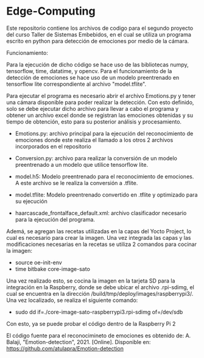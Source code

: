 # Edge-Computing
Este repositorio contiene los archivos de codigo para el segundo proyecto del curso Taller de Sistemas Embebidos, 
en el cual se utiliza un programa escrito en python para detección de emociones por medio de la cámara.

Funcionamiento:

Para la ejecución de dicho código se hace uso de las bibliotecas numpy, tensorflow, time, datatime, y opencv.
Para el funcionamiento de la detección de emociones se hace uso de un modelo preentrenado en tensorflow lite
correspondiente al archivo "model.tflite".

Para ejecutar el programa es necesario abrir el archivo Emotions.py y tener una cámara disponible para poder realizar la
detección. Con esto definido, solo se debe ejecutar dicho archivo para llevar a cabo el programa y obtener un archivo excel 
donde se registran las emociones obtenidas y su tiempo de obtención, esto para su posterior análisis y procesamiento.

- Emotions.py: archivo principal para la ejecución del reconocimiento de emociones donde este realiza el llamado a los 
  otros 2 archivos incorporados en el repositorio
  
- Conversion.py: archivo para realizar la conversión de un modelo preentrenado a un modelo que utilice tensorflow lite.

- model.h5: Modelo preentrenado para el reconocimiento de emociones. A este archivo se le realiza la conversión a .tflite.

- model.tflite: Modelo preentrenado convertido en .tflite y optimizado para su ejecución

- haarcascade_frontalface_default.xml: archivo clasificador necesario para la ejecución del programa.

Ademá, se agregan las recetas utilizadas en la capas del Yocto Project, lo cual es necesario para crear la imagen. Una vez 
integrada las capas y las modificaciones necesarias en la recetas se utiliza 2 comandos para cocinar la imagen:

- source oe-init-env
- time bitbake core-image-sato

Una vez realizado esto, se cocina la imagen en la tarjeta SD para la integración en la Raspberry, donde se debe ubicar el archivo
.rpi-sdimg, el cual se encuentra en la dirección /build/tmp/deploy/images/raspberrypi3/. Una vez localizado, se realiza el siguiente comando:

- sudo dd if=./core-image-sato-raspberrypi3.rpi-sdimg of=/dev/sdb

Con esto, ya se puede probar el código dentro de la Raspberry Pi 2

El código fuente para el reconocimineto de emociones es obtenido de:
A. Balaji, "Emotion-detection", 2021. [Online]. Disponible en: https://github.com/atulapra/Emotion-detection
